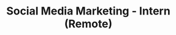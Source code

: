 ---
title: "Social Media Marketing - Intern (Remote)"
about: "As a Social Media Marketing Intern, you'll have the opportunity to gain hands-on experience in developing and implementing social media strategies that drive engagement, boost awareness, and foster community growth. You'll work alongside our team to explore social media platforms, content creation, analytics, and online marketing techniques. Through this internship, you'll develop valuable skills and expertise in the fast-paced and dynamic field of social media marketing."
startDate: "Immediate"
duration: "3 - 6 Months"
timeCommitment: "10 hr/week"
teamSize: "3-5"
responsibilities: |
  - Create engaging and visually appealing social media content
  - Collaborate with the design team to develop brand-aligned assets
  - Manage and maintain our organization's social media profiles across platforms such as Facebook, Instagram, Twitter, LinkedIn, and others
  - Monitor and engage with the audience by responding to comments, messages, and mentions across social media channels
  - Participate in planning and executing social media campaigns, contests, and promotions to boost engagement and visibility
  - Attend workshops and training sessions to enhance your understanding of social media marketing techniques and tools
requirements: |
  - Currently pursuing a degree in Marketing, Communications, Business, or a related field
  - Passion for social media and digital marketing
  - Creative mindset with the ability to develop engaging content
  - Strong written communication skills, including crafting compelling captions and messages
  - Familiarity with social media platforms and their features
  - Detail-oriented with good organizational skills
  - Enthusiasm for learning and keeping up with social media trends
  - Basic understanding of social media analytics is a plus, but not required
---